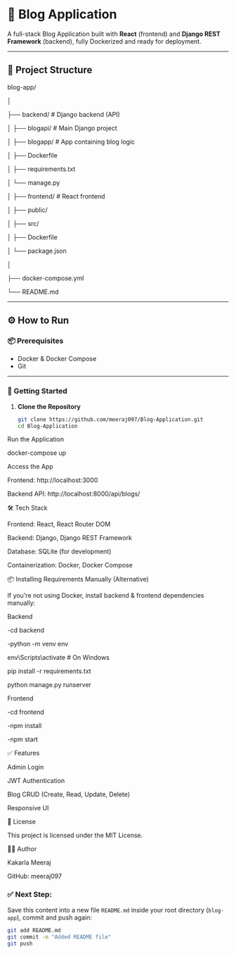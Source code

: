 # 📝 Blog Application

A full-stack Blog Application built with **React** (frontend) and **Django REST Framework** (backend), fully Dockerized and ready for deployment.

---

## 📂 Project Structure

blog-app/

│

├── backend/ # Django backend (API)

│ ├── blogapi/ # Main Django project

│ ├── blogapp/ # App containing blog logic

│ ├── Dockerfile

│ ├── requirements.txt

│ └── manage.py

│
├── frontend/ # React frontend

│ ├── public/

│ ├── src/

│ ├── Dockerfile

│ └── package.json

│

├── docker-compose.yml

└── README.md

---

## ⚙️ How to Run

### 📦 Prerequisites

- Docker & Docker Compose
- Git

---

### 🚀 Getting Started

1. **Clone the Repository**
   
   ```bash
   git clone https://github.com/meeraj097/Blog-Application.git
   cd Blog-Application
   
Run the Application



docker-compose up

Access the App

Frontend: http://localhost:3000

Backend API: http://localhost:8000/api/blogs/

🛠 Tech Stack

Frontend: React, React Router DOM

Backend: Django, Django REST Framework

Database: SQLite (for development)

Containerization: Docker, Docker Compose



📦 Installing Requirements Manually (Alternative)


If you're not using Docker, install backend & frontend dependencies manually:



Backend



-cd backend

-python -m venv env

env\Scripts\activate      # On Windows

pip install -r requirements.txt

python manage.py runserver


Frontend


-cd frontend


-npm install


-npm start


✅ Features


Admin Login

JWT Authentication

Blog CRUD (Create, Read, Update, Delete)

Responsive UI

📄 License


This project is licensed under the MIT License.

🙋‍♂️ Author

Kakarla Meeraj

GitHub: meeraj097



### ✅ Next Step:

Save this content into a new file `README.md` inside your root directory (`blog-app`), commit and push again:

```bash
git add README.md
git commit -m "Added README file"
git push
